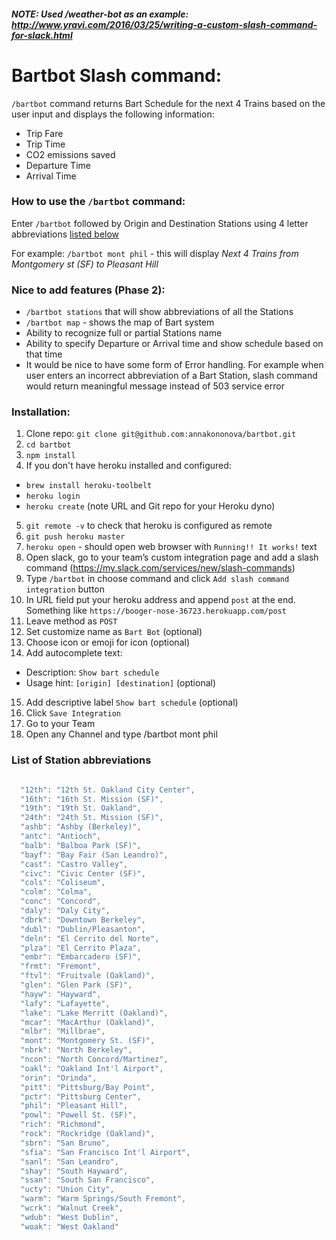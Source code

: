 ##### NOTE: Used /weather-bot as an example: http://www.yravi.com/2016/03/25/writing-a-custom-slash-command-for-slack.html

# Bartbot Slash command:
`/bartbot` command returns Bart Schedule for the next 4 Trains based on the user input and displays the following information: 


- Trip Fare
- Trip Time
- CO2 emissions saved
- Departure Time
- Arrival Time

### How to use the `/bartbot` command:
Enter `/bartbot` followed by Origin and Destination Stations using 4 letter abbreviations [listed below](#list-of-station-abbreviations)

For example:
`/bartbot mont phil`  - this will display *Next 4 Trains from Montgomery st (SF) to Pleasant Hill*

### Nice to add features (Phase 2):

- `/bartbot stations` that will show abbreviations of all the Stations
- `/bartbot map` - shows the map of Bart system
- Ability to recognize full or partial Stations name
- Ability to specify Departure or Arrival time and show schedule based on that time
- It would be nice to have some form of Error handling. For example when user enters an incorrect abbreviation of a Bart Station, slash command would return meaningful message instead of 503 service error



### Installation:

1. Clone repo:
 `git clone git@github.com:annakononova/bartbot.git`
2. `cd bartbot`
3. `npm install`
4. If you don't have heroku installed and configured:

  - `brew install heroku-toolbelt`
  - `heroku login`
  - `heroku create` (note URL and Git repo for your Heroku dyno) 
5. `git remote -v` to check that heroku is configured as remote
6. `git push heroku master`
7. `heroku open` - should open web browser with `Running!! It works!` text
8. Open slack, go to your team’s custom integration page and add a slash command (https://my.slack.com/services/new/slash-commands)
9. Type `/bartbot` in choose command and click `Add slash command integration` button
10. In URL field put your heroku address and append `post` at the end. Something like `https://booger-nose-36723.herokuapp.com/post`
11. Leave method as `POST`
12. Set customize name as `Bart Bot` (optional)
13. Choose icon or emoji for icon (optional)
14. Add autocomplete text:

  - Description: `Show bart schedule` 
  - Usage hint: `[origin] [destination]` (optional)
15. Add descriptive label `Show bart schedule` (optional)
16. Click `Save Integration`
17. Go to your Team
18. Open any Channel and type /bartbot mont phil 

### List of Station abbreviations

```javascript

  "12th": "12th St. Oakland City Center",
  "16th": "16th St. Mission (SF)",
  "19th": "19th St. Oakland",
  "24th": "24th St. Mission (SF)",
  "ashb": "Ashby (Berkeley)",
  "antc": "Antioch",
  "balb": "Balboa Park (SF)",
  "bayf": "Bay Fair (San Leandro)",
  "cast": "Castro Valley",
  "civc": "Civic Center (SF)",
  "cols": "Coliseum",
  "colm": "Colma",
  "conc": "Concord",
  "daly": "Daly City",
  "dbrk": "Downtown Berkeley",
  "dubl": "Dublin/Pleasanton",
  "deln": "El Cerrito del Norte",
  "plza": "El Cerrito Plaza",
  "embr": "Embarcadero (SF)",
  "frmt": "Fremont",
  "ftvl": "Fruitvale (Oakland)",
  "glen": "Glen Park (SF)",
  "hayw": "Hayward",
  "lafy": "Lafayette",
  "lake": "Lake Merritt (Oakland)",
  "mcar": "MacArthur (Oakland)",
  "mlbr": "Millbrae",
  "mont": "Montgomery St. (SF)",
  "nbrk": "North Berkeley",
  "ncon": "North Concord/Martinez",
  "oakl": "Oakland Int'l Airport",
  "orin": "Orinda",
  "pitt": "Pittsburg/Bay Point",
  "pctr": "Pittsburg Center",
  "phil": "Pleasant Hill",
  "powl": "Powell St. (SF)",
  "rich": "Richmond",
  "rock": "Rockridge (Oakland)",
  "sbrn": "San Bruno",
  "sfia": "San Francisco Int'l Airport",
  "sanl": "San Leandro",
  "shay": "South Hayward",
  "ssan": "South San Francisco",
  "ucty": "Union City",
  "warm": "Warm Springs/South Fremont",
  "wcrk": "Walnut Creek",
  "wdub": "West Dublin",
  "woak": "West Oakland"

```


